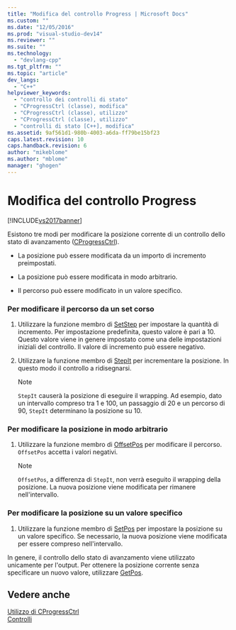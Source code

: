 ```yaml
---
title: "Modifica del controllo Progress | Microsoft Docs"
ms.custom: ""
ms.date: "12/05/2016"
ms.prod: "visual-studio-dev14"
ms.reviewer: ""
ms.suite: ""
ms.technology: 
  - "devlang-cpp"
ms.tgt_pltfrm: ""
ms.topic: "article"
dev_langs: 
  - "C++"
helpviewer_keywords: 
  - "controllo dei controlli di stato"
  - "CProgressCtrl (classe), modifica"
  - "CProgressCtrl (classe), utilizzo"
  - "CProgressCtrl (classe), utilizzo"
  - "controlli di stato [C++], modifica"
ms.assetid: 9af561d1-980b-4003-a6da-ff79be15bf23
caps.latest.revision: 10
caps.handback.revision: 6
author: "mikeblome"
ms.author: "mblome"
manager: "ghogen"
---
```

# Modifica del controllo Progress
[!INCLUDE[vs2017banner](../assembler/inline/includes/vs2017banner.md)]

Esistono tre modi per modificare la posizione corrente di un controllo dello stato di avanzamento \([CProgressCtrl](../mfc/reference/cprogressctrl-class.md)\).  
  
-   La posizione può essere modificata da un importo di incremento preimpostati.  
  
-   La posizione può essere modificata in modo arbitrario.  
  
-   Il percorso può essere modificato in un valore specifico.  
  
### Per modificare il percorso da un set corso  
  
1.  Utilizzare la funzione membro di [SetStep](../Topic/CProgressCtrl::SetStep.md) per impostare la quantità di incremento.  Per impostazione predefinita, questo valore è pari a 10.  Questo valore viene in genere impostato come una delle impostazioni iniziali del controllo.  Il valore di incremento può essere negativo.  
  
2.  Utilizzare la funzione membro di [StepIt](../Topic/CProgressCtrl::StepIt.md) per incrementare la posizione.  In questo modo il controllo a ridisegnarsi.  
  
    > [!NOTE]
    >  `StepIt` causerà la posizione di eseguire il wrapping.  Ad esempio, dato un intervallo compreso tra 1 e 100, un passaggio di 20 e un percorso di 90, `StepIt` determinano la posizione su 10.  
  
### Per modificare la posizione in modo arbitrario  
  
1.  Utilizzare la funzione membro di [OffsetPos](../Topic/CProgressCtrl::OffsetPos.md) per modificare il percorso.  `OffsetPos` accetta i valori negativi.  
  
    > [!NOTE]
    >  `OffsetPos`, a differenza di `StepIt`, non verrà eseguito il wrapping della posizione.  La nuova posizione viene modificata per rimanere nell'intervallo.  
  
### Per modificare la posizione su un valore specifico  
  
1.  Utilizzare la funzione membro di [SetPos](../Topic/CProgressCtrl::SetPos.md) per impostare la posizione su un valore specifico.  Se necessario, la nuova posizione viene modificata per essere compreso nell'intervallo.  
  
 In genere, il controllo dello stato di avanzamento viene utilizzato unicamente per l'output.  Per ottenere la posizione corrente senza specificare un nuovo valore, utilizzare [GetPos](../Topic/CProgressCtrl::GetPos.md).  
  
## Vedere anche  
 [Utilizzo di CProgressCtrl](../mfc/using-cprogressctrl.md)   
 [Controlli](../mfc/controls-mfc.md)